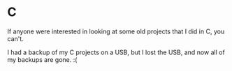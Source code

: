 # C
If anyone were interested in looking at some old projects that I did in C, you can't. 

I had a backup of my C projects on a USB, but I lost the USB, and now all of my backups are gone. :(
